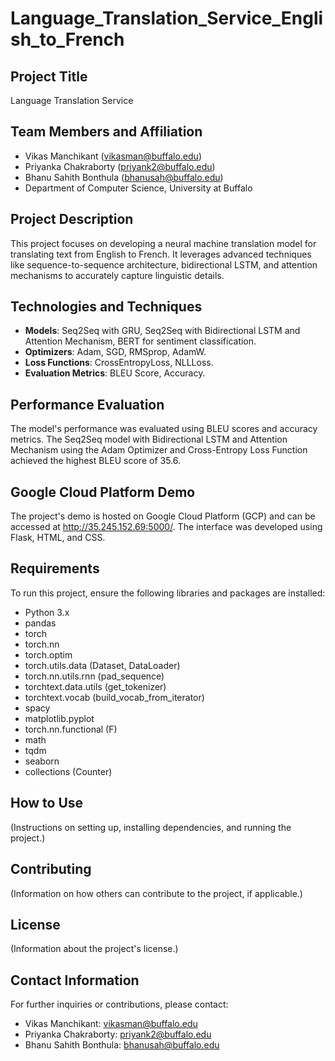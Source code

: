 # Language_Translation_Service_English_to_French

## Project Title
Language Translation Service

## Team Members and Affiliation
- Vikas Manchikant (vikasman@buffalo.edu)
- Priyanka Chakraborty (priyank2@buffalo.edu)
- Bhanu Sahith Bonthula (bhanusah@buffalo.edu)
- Department of Computer Science, University at Buffalo

## Project Description
This project focuses on developing a neural machine translation model for translating text from English to French. It leverages advanced techniques like sequence-to-sequence architecture, bidirectional LSTM, and attention mechanisms to accurately capture linguistic details.

## Technologies and Techniques
- **Models**: Seq2Seq with GRU, Seq2Seq with Bidirectional LSTM and Attention Mechanism, BERT for sentiment classification.
- **Optimizers**: Adam, SGD, RMSprop, AdamW.
- **Loss Functions**: CrossEntropyLoss, NLLLoss.
- **Evaluation Metrics**: BLEU Score, Accuracy.

## Performance Evaluation
The model's performance was evaluated using BLEU scores and accuracy metrics. The Seq2Seq model with Bidirectional LSTM and Attention Mechanism using the Adam Optimizer and Cross-Entropy Loss Function achieved the highest BLEU score of 35.6.

## Google Cloud Platform Demo
The project's demo is hosted on Google Cloud Platform (GCP) and can be accessed at http://35.245.152.69:5000/. The interface was developed using Flask, HTML, and CSS.

## Requirements
To run this project, ensure the following libraries and packages are installed:
- Python 3.x
- pandas
- torch
- torch.nn
- torch.optim
- torch.utils.data (Dataset, DataLoader)
- torch.nn.utils.rnn (pad_sequence)
- torchtext.data.utils (get_tokenizer)
- torchtext.vocab (build_vocab_from_iterator)
- spacy
- matplotlib.pyplot
- torch.nn.functional (F)
- math
- tqdm
- seaborn
- collections (Counter)

## How to Use
(Instructions on setting up, installing dependencies, and running the project.)

## Contributing
(Information on how others can contribute to the project, if applicable.)

## License
(Information about the project's license.)

## Contact Information
For further inquiries or contributions, please contact:
- Vikas Manchikant: vikasman@buffalo.edu
- Priyanka Chakraborty: priyank2@buffalo.edu
- Bhanu Sahith Bonthula: bhanusah@buffalo.edu
